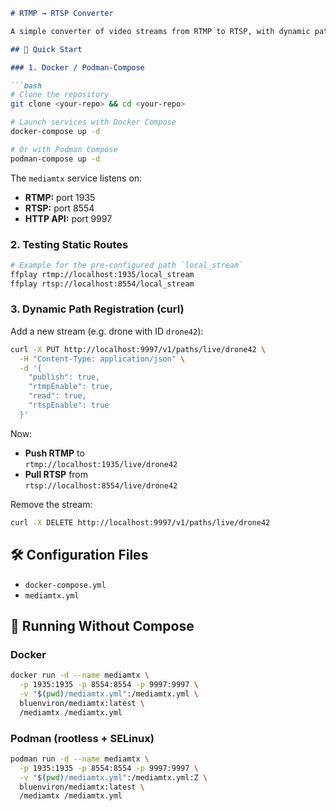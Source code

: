 ```markdown
# RTMP → RTSP Converter

A simple converter of video streams from RTMP to RTSP, with dynamic path registration via HTTP API (MediaMTX).

## 🚀 Quick Start

### 1. Docker / Podman-Compose

```bash
# Clone the repository
git clone <your-repo> && cd <your-repo>

# Launch services with Docker Compose
docker-compose up -d

# Or with Podman Compose
podman-compose up -d
```

The `mediamtx` service listens on:
- **RTMP:** port 1935  
- **RTSP:** port 8554  
- **HTTP API:** port 9997  

### 2. Testing Static Routes

```bash
# Example for the pre-configured path `local_stream`
ffplay rtmp://localhost:1935/local_stream
ffplay rtsp://localhost:8554/local_stream
```

### 3. Dynamic Path Registration (curl)

Add a new stream (e.g. drone with ID `drone42`):

```bash
curl -X PUT http://localhost:9997/v1/paths/live/drone42 \
  -H "Content-Type: application/json" \
  -d '{
    "publish": true,
    "rtmpEnable": true,
    "read": true,
    "rtspEnable": true
  }'
```

Now:
- **Push RTMP** to  
  `rtmp://localhost:1935/live/drone42`
- **Pull RTSP** from  
  `rtsp://localhost:8554/live/drone42`

Remove the stream:

```bash
curl -X DELETE http://localhost:9997/v1/paths/live/drone42
```

## 🛠 Configuration Files

- `docker-compose.yml`  
- `mediamtx.yml`

## 🐳 Running Without Compose

### Docker

```bash
docker run -d --name mediamtx \
  -p 1935:1935 -p 8554:8554 -p 9997:9997 \
  -v "$(pwd)/mediamtx.yml":/mediamtx.yml \
  bluenviron/mediamtx:latest \
  /mediamtx /mediamtx.yml
```

### Podman (rootless + SELinux)

```bash
podman run -d --name mediamtx \
  -p 1935:1935 -p 8554:8554 -p 9997:9997 \
  -v "$(pwd)/mediamtx.yml":/mediamtx.yml:Z \
  bluenviron/mediamtx:latest \
  /mediamtx /mediamtx.yml
```
```